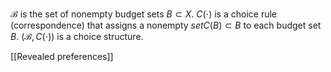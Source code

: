 $\mathcal{B}$ is the set of nonempty budget sets $B \subset X$.
$C(\cdot)$ is a choice rule (correspondence) that assigns a nonempty $set C(B) \subset B$ to each budget set $B$.
$(\mathcal{B},C(\cdot))$ is a choice structure.

[[Revealed preferences]]
